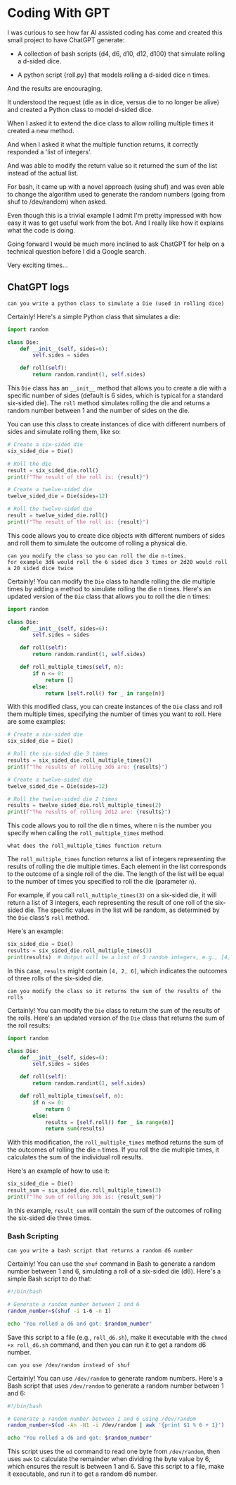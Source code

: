 # Coding With GPT

I was curious to see how far AI assisted coding has come and created this small project to have ChatGPT generate:

+ A collection of bash scripts {d4, d6, d10, d12, d100} that simulate rolling a d-sided dice.

+ A python script {roll.py} that models rolling a d-sided dice n times.

And the results are encouraging.

It understood the request (die as in dice, versus die to no longer be alive) and created a Python class to model d-sided dice.

When I asked it to extend the dice class to allow rolling multiple times it created a new method.

And when I asked it what the multiple function returns, it correctly responded a 'list of integers'.

And was able to modify the return value so it returned the sum of the list instead of the actual list.

For bash, it came up with a novel approach (using shuf) and was even able to change the algorithm used to generate the random numbers (going from shuf to /dev/random) when asked.

Even though this is a trivial example I admit I'm pretty impressed with how easy it was to get useful work from the bot. And I really like how it explains what the code is doing.

Going forward I would be much more inclined to ask ChatGPT for help on a technical question before I did a Google search.

Very exciting times...


## ChatGPT logs

```
can you write a python class to simulate a Die (used in rolling dice)
```


Certainly! Here's a simple Python class that simulates a die:

```python
import random

class Die:
    def __init__(self, sides=6):
        self.sides = sides

    def roll(self):
        return random.randint(1, self.sides)
```

This `Die` class has an `__init__` method that allows you to create a die with a specific number of sides (default is 6 sides, which is typical for a standard six-sided die). The `roll` method simulates rolling the die and returns a random number between 1 and the number of sides on the die.

You can use this class to create instances of dice with different numbers of sides and simulate rolling them, like so:

```python
# Create a six-sided die
six_sided_die = Die()

# Roll the die
result = six_sided_die.roll()
print(f"The result of the roll is: {result}")

# Create a twelve-sided die
twelve_sided_die = Die(sides=12)

# Roll the twelve-sided die
result = twelve_sided_die.roll()
print(f"The result of the roll is: {result}")
```

This code allows you to create dice objects with different numbers of sides and roll them to simulate the outcome of rolling a physical die.

```
can you modify the class so you can roll the die n-times.
for example 3d6 would roll the 6 sided dice 3 times or 2d20 would roll a 20 sided dice twice
```

Certainly! You can modify the `Die` class to handle rolling the die multiple times by adding a method to simulate rolling the die n times. Here's an updated version of the `Die` class that allows you to roll the die n times:

```python
import random

class Die:
    def __init__(self, sides=6):
        self.sides = sides

    def roll(self):
        return random.randint(1, self.sides)

    def roll_multiple_times(self, n):
        if n <= 0:
            return []
        else:
            return [self.roll() for _ in range(n)]
```

With this modified class, you can create instances of the `Die` class and roll them multiple times, specifying the number of times you want to roll. Here are some examples:

```python
# Create a six-sided die
six_sided_die = Die()

# Roll the six-sided die 3 times
results = six_sided_die.roll_multiple_times(3)
print(f"The results of rolling 3d6 are: {results}")

# Create a twelve-sided die
twelve_sided_die = Die(sides=12)

# Roll the twelve-sided die 2 times
results = twelve_sided_die.roll_multiple_times(2)
print(f"The results of rolling 2d12 are: {results}")
```

This code allows you to roll the die n times, where n is the number you specify when calling the `roll_multiple_times` method.

```
what does the roll_multiple_times function return
```

The `roll_multiple_times` function returns a list of integers representing the results of rolling the die multiple times. Each element in the list corresponds to the outcome of a single roll of the die. The length of the list will be equal to the number of times you specified to roll the die (parameter `n`).

For example, if you call `roll_multiple_times(3)` on a six-sided die, it will return a list of 3 integers, each representing the result of one roll of the six-sided die. The specific values in the list will be random, as determined by the `Die` class's `roll` method.

Here's an example:

```python
six_sided_die = Die()
results = six_sided_die.roll_multiple_times(3)
print(results)  # Output will be a list of 3 random integers, e.g., [4, 2, 6]
```

In this case, `results` might contain `[4, 2, 6]`, which indicates the outcomes of three rolls of the six-sided die.

```
can you modify the class so it returns the sum of the results of the rolls

```

Certainly! You can modify the `Die` class to return the sum of the results of the rolls. Here's an updated version of the `Die` class that returns the sum of the roll results:

```python
import random

class Die:
    def __init__(self, sides=6):
        self.sides = sides

    def roll(self):
        return random.randint(1, self.sides)

    def roll_multiple_times(self, n):
        if n <= 0:
            return 0
        else:
            results = [self.roll() for _ in range(n)]
            return sum(results)
```

With this modification, the `roll_multiple_times` method returns the sum of the outcomes of rolling the die `n` times. If you roll the die multiple times, it calculates the sum of the individual roll results.

Here's an example of how to use it:

```python
six_sided_die = Die()
result_sum = six_sided_die.roll_multiple_times(3)
print(f"The sum of rolling 3d6 is: {result_sum}")
```

In this example, `result_sum` will contain the sum of the outcomes of rolling the six-sided die three times.




### Bash Scripting

```
can you write a bash script that returns a random d6 number

```

Certainly! You can use the `shuf` command in Bash to generate a random number between 1 and 6, simulating a roll of a six-sided die (d6). Here's a simple Bash script to do that:

```bash
#!/bin/bash

# Generate a random number between 1 and 6
random_number=$(shuf -i 1-6 -n 1)

echo "You rolled a d6 and got: $random_number"
```

Save this script to a file (e.g., `roll_d6.sh`), make it executable with the `chmod +x roll_d6.sh` command, and then you can run it to get a random d6 number.

```
can you use /dev/random instead of shuf

```

Certainly! You can use `/dev/random` to generate random numbers. Here's a Bash script that uses `/dev/random` to generate a random number between 1 and 6:

```bash
#!/bin/bash

# Generate a random number between 1 and 6 using /dev/random
random_number=$(od -An -N1 -i /dev/random | awk '{print $1 % 6 + 1}')

echo "You rolled a d6 and got: $random_number"
```

This script uses the `od` command to read one byte from `/dev/random`, then uses `awk` to calculate the remainder when dividing the byte value by 6, which ensures the result is between 1 and 6. Save this script to a file, make it executable, and run it to get a random d6 number.
